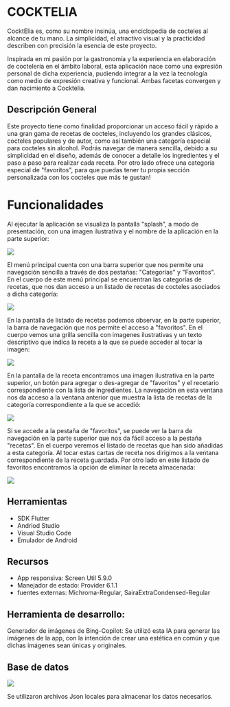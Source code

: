# COCKTELIA

 CocktElia es, como su nombre insinúa, una enciclopedia de cocteles al alcance de tu
mano. La simplicidad, el atractivo visual y la practicidad describen con precisión la esencia de este proyecto.

 Inspirada en mi pasión por la gastronomía y la experiencia en elaboración de
coctelería en el ámbito laboral, esta aplicación nace como una expresión personal de
dicha experiencia, pudiendo integrar a la vez la tecnología como medio de expresión
creativa y funcional. Ambas facetas convergen y dan nacimiento a Cocktelia.

## Descripción General

 Este proyecto tiene como finalidad proporcionar un acceso fácil y rápido a una gran
gama de recetas de cocteles, incluyendo los grandes clásicos, cocteles populares y de
autor, como así también una categoría especial para cocteles sin alcohol.
Podrás navegar de manera sencilla, debido a su simplicidad en el diseño, además de
conocer a detalle los ingredientes y el paso a paso para realizar cada receta. Por otro
lado ofrece una categoría especial de "favoritos", para que puedas tener tu propia sección 
personalizada con los cocteles que más te gustan!


# Funcionalidades

Al ejecutar la aplicación se visualiza la pantalla "splash", a modo de presentación, con una imagen ilustrativa y el nombre de la aplicación en la parte superior:
 
![](https://github.com/SophieRF/MyFlutterProjects/blob/main/splashScreenIMG.jpeg)

 El menú principal cuenta con una barra superior que
nos permite una navegación sencilla a través de dos
pestañas: "Categorías" y "Favoritos".
En el cuerpo de este menú principal se encuentran las
categorías de recetas, que nos dan acceso a un listado
de recetas de cocteles asociados a dicha categoría:

![](https://github.com/SophieRF/MyFlutterProjects/blob/main/categoryMenu.jpeg)

 En la pantalla de listado de recetas podemos observar, en la
parte superior, la barra de navegación que nos permite el
acceso a "favoritos". En el cuerpo vemos una grilla sencilla con
imagenes ilustrativas y un texto descriptivo que indica la receta
a la que se puede acceder al tocar la imagen:

![](https://github.com/SophieRF/MyFlutterProjects/blob/main/recipesGridIMG.jpeg)

 En la pantalla de la receta encontramos una imagen
ilustrativa en la parte superior, un botón para
agregar o des-agregar de "favoritos" y el recetario
correspondiente con la lista de ingredientes. La
navegación en esta ventana nos da acceso a la
ventana anterior que muestra la lista de recetas de la
categoría correspondiente a la que se accedió:

![](https://github.com/SophieRF/MyFlutterProjects/blob/main/recipeIMG.jpeg)

 Si se accede a la pestaña de "favoritos", se puede ver la
barra de navegación en la parte superior que nos da fácil
acceso a la pestaña "recetas". En el cuerpo veremos el
listado de recetas que han sido añadidas a esta
categoría. Al tocar estas cartas de receta nos dirigimos a
la ventana correspondiente de la receta guardada. Por
otro lado en este listado de favoritos encontramos la
opción de eliminar la receta almacenada:

![](https://github.com/SophieRF/MyFlutterProjects/blob/main/favRecipesIMG.jpeg)

## Herramientas
* SDK Flutter
* Andriod Studio
* Visual Studio Code
* Emulador de Android

## Recursos
* App responsiva: Screen Util 5.9.0
* Manejador de estado: Provider 6.1.1
* fuentes externas: Michroma-Regular, SairaExtraCondensed-Regular

## Herramienta de desarrollo:

Generador de imágenes de Bing-Copilot: Se utilizó esta IA para generar las imágenes de la app, con la intención de crear una estética
en común y que dichas imágenes sean únicas y originales.

## Base de datos

![](https://github.com/SophieRF/MyFlutterProjects/blob/main/dataBase.jpeg)

 Se utilizaron archivos Json locales para almacenar los datos necesarios.
